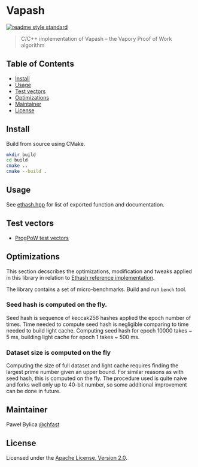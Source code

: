 # Vapash

[![readme style standard](https://img.shields.io/badge/readme%20style-standard-brightgreen.svg?style=flat-square)](https://github.com/RichardLitt/standard-readme)

> C/C++ implementation of Vapash – the Vapory Proof of Work algorithm


## Table of Contents

- [Install](#install)
- [Usage](#usage)
- [Test vectors](#test-vectors)
- [Optimizations](#optimizations)
- [Maintainer](#maintainer)
- [License](#license)


## Install

Build from source using CMake.

```sh
mkdir build
cd build
cmake ..
cmake --build .
```

## Usage

See [ethash.hpp] for list of exported function and documentation.


## Test vectors

- [ProgPoW test vectors](test/unittests/progpow_test_vectors.hpp)


## Optimizations

This section decscribes the optimizations, modification and tweaks applied
in this library in relation to [Ethash reference implementation].

The library contains a set of micro-benchmarks. Build and run `bench` tool.

### Seed hash is computed on the fly.
   
Seed hash is sequence of keccak256 hashes applied the epoch number of times.
Time needed to compute seed hash is negligible comparing to time needed to build
light cache. Computing seed hash for epoch 10000 takes ~ 5 ms, building light
cache for epoch 1 takes ~ 500 ms.

### Dataset size is computed on the fly

Computing the size of full dataset and light cache requires finding the largest
prime number given an upper bound. For similar reasons as with seed hash, this
is computed on the fly. The procedure used is quite naive and forks well only
up to 40-bit number, so some additional improvement can be done in future.
   
    
## Maintainer

Paweł Bylica [@chfast]

## License

Licensed under the [Apache License, Version 2.0].


[@chfast]: https://github.com/chfast
[Apache License, Version 2.0]: LICENSE
[ethash.hpp]: include/ethash/ethash.hpp
[Ethash reference implementation]: https://github.com/ethereum/wiki/wiki/Ethash
